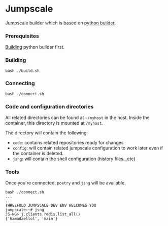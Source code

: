 # Jumpscale

Jumpscale builder which is based on [python builder](../python/README.md).

### Prerequisites

[Building](../python/README.md#building) python builder first.

### Building

```
bash ./build.sh
```

### Connecting

```
bash ./connect.sh
```

### Code and configuration directories

All related directories can be found at `~/myhost` in the host. Inside the container, this directory is mounted at `/myhost`.

The directory will contain the following:

* `code`: contains related repositories ready for changes
* `config`: will contain related jumpscale configuration to work later even if the container is deleted.
* `jsng`: will contain the shell configuration (history files...etc)

### Tools

Once you're connected, `poetry` and `jsng` will be available.

```
bash ./connect.sh
...
...
THREEFOLD JUMPSCALE DEV ENV WELCOMES YOU
jumpscale:~# jsng
JS-NG> j.clients.redis.list_all()
{'hamadaellol', 'main'}
```
